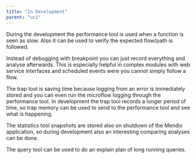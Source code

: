 ```yaml
---
title: "In Development"
parent: "uc1"
---
```

During the development the performance tool is used when a function is seen as slow. Also it can be used to verify the expected flow/path is followed.

Instead of debugging with breakpoint you can just record everything and analyse afterwards. This is especially helpful in complex modules with web service interfaces and scheduled events were you cannot simply follow a flow.

The trap tool is saving time because logging from an error is immediately stored and you can even run the microflow logging through the performance tool. In development the trap tool records a longer period of time, so trap memory can be used to send to the performance tool and see what is happening.

The statistics tool snapshots are stored also on shutdown of the Mendix application, so during development also an interesting comparing analyses can be done.

The query tool can be used to do an explain plan of long running queries.
